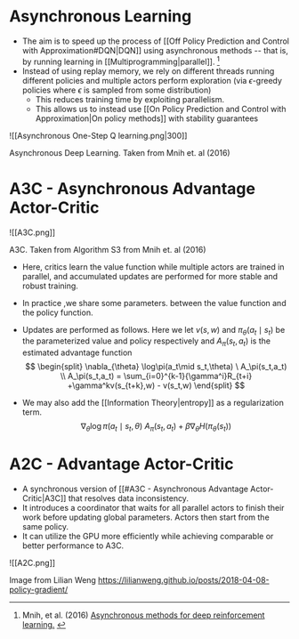 # Asynchronous Learning 
* The aim is to speed up the process of [[Off Policy Prediction and Control with Approximation#DQN|DQN]] using asynchronous methods -- that is, by running learning in [[Multiprogramming|parallel]].  [^Minh_2016]
* Instead of using replay memory, we rely on different threads running different policies and multiple actors perform exploration (via $\epsilon$-greedy policies where $\epsilon$ is sampled from some distribution)
	* This reduces training time by exploiting parallelism.
	* This allows us to instead use [[On Policy Prediction and Control with Approximation|On policy methods]] with stability guarantees

![[Asynchronous One-Step Q learning.png|300]]<figcaption > Asynchronous Deep Learning. Taken from Mnih et. al (2016)</figcaption>

# A3C - Asynchronous Advantage Actor-Critic

![[A3C.png]]
<figcaption> A3C. Taken from Algorithm S3 from Mnih et. al (2016) </figcaption>

* Here, critics learn the value function while multiple actors are trained in parallel, and  accumulated updates are performed for more stable and robust training. 
* In practice ,we share some parameters. between the value function and the policy function.

* Updates are performed as follows. Here we let $v(s,w)$ and $\pi_\theta(a_t\mid s_t)$ be the parameterized value and policy respectively and $A_{\pi}(s_t,a_t)$ is the estimated advantage function 
  $$
  \begin{split}
  \nabla_{\theta} \log\pi(a_t\mid s_t,\theta) \ A_\pi(s_t,a_t) \\
  A_\pi(s_t,a_t) = \sum_{i=0}^{k-1}{\gamma^i}R_{t+i} +\gamma^kv(s_{t+k},w) - v(s_t,w)
  \end{split}
  $$
* We may also add the [[Information Theory|entropy]] as a regularization term.
  $$
  \nabla_{\theta} \log\pi(a_t\mid s_t,\theta) \ A_\pi(s_t,a_t)  + \beta \nabla_\theta H(\pi_\theta(s_t))
  $$

# A2C - Advantage Actor-Critic
* A synchronous version of [[#A3C - Asynchronous Advantage Actor-Critic|A3C]] that resolves data inconsistency.
* It introduces a coordinator that waits for all parallel actors to finish their work before updating global parameters. Actors then start from the same policy.
* It can utilize the GPU more efficiently while achieving comparable or better performance to A3C. 

![[A2C.png]]<figcaption>  Image from Lilian Weng https://lilianweng.github.io/posts/2018-04-08-policy-gradient/</figcaption>

[^Minh_2016]: Mnih, et al. (2016) [Asynchronous methods for deep reinforcement learning.](http://proceedings.mlr.press/v48/mniha16.pdf) 
